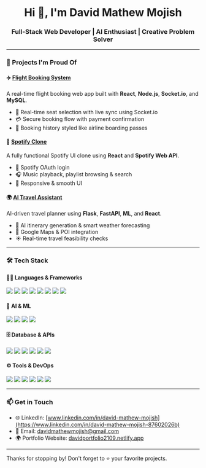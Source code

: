<h1 align="center">Hi 👋, I'm David Mathew Mojish</h1>
<h3 align="center">Full-Stack Web Developer | AI Enthusiast | Creative Problem Solver</h3>

---

### 🚀 Projects I'm Proud Of

#### ✈️ [Flight Booking System](https://github.com/davzzd/Flight_Booking)
A real-time flight booking web app built with **React**, **Node.js**, **Socket.io**, and **MySQL**.

- 🔄 Real-time seat selection with live sync using Socket.io  
- 💳 Secure booking flow with payment confirmation  
- 🛫 Booking history styled like airline boarding passes  

#### 🎵 [Spotify Clone](https://github.com/davzzd/Spotify_Clone_REACT)
A fully functional Spotify UI clone using **React** and **Spotify Web API**.

- 🔐 Spotify OAuth login  
- 🎧 Music playback, playlist browsing & search  
- 📱 Responsive & smooth UI

#### 🌍 [AI Travel Assistant](https://github.com/davzzd/AI_Smart_Travel_Assistant)
AI-driven travel planner using **Flask**, **FastAPI**, **ML**, and **React**.

- 🧠 AI itinerary generation & smart weather forecasting  
- 📍 Google Maps & POI integration  
- ☀️ Real-time travel feasibility checks

---

### 🛠️ Tech Stack

#### 👨‍💻 Languages & Frameworks

<p align="left">
  <img src="https://img.shields.io/badge/JavaScript-F7DF1E?style=flat&logo=javascript&logoColor=black" />
  <img src="https://img.shields.io/badge/React-20232A?style=flat&logo=react&logoColor=61DAFB" />
  <img src="https://img.shields.io/badge/Vite-646CFF?style=flat&logo=vite&logoColor=white" />
  <img src="https://img.shields.io/badge/Node.js-339933?style=flat&logo=node.js&logoColor=white" />
  <img src="https://img.shields.io/badge/Express-000000?style=flat&logo=express&logoColor=white" />
  <img src="https://img.shields.io/badge/Python-3776AB?style=flat&logo=python&logoColor=white" />
  <img src="https://img.shields.io/badge/Flask-black?style=flat&logo=flask&logoColor=white" />
  <img src="https://img.shields.io/badge/FastAPI-009688?style=flat&logo=fastapi&logoColor=white" />
</p>

#### 🧠 AI & ML

<p align="left">
  <img src="https://img.shields.io/badge/TensorFlow-FF6F00?style=flat&logo=tensorflow&logoColor=white" />
  <img src="https://img.shields.io/badge/scikit--learn-F7931E?style=flat&logo=scikit-learn&logoColor=white" />
  <img src="https://img.shields.io/badge/Prophet-black?style=flat&logoColor=white" />
  <img src="https://img.shields.io/badge/Google%20Generative%20AI-4285F4?style=flat&logo=google&logoColor=white" />
</p>

#### 🗄️ Database & APIs

<p align="left">
  <img src="https://img.shields.io/badge/MySQL-4479A1?style=flat&logo=mysql&logoColor=white" />
  <img src="https://img.shields.io/badge/MongoDB-47A248?style=flat&logo=mongodb&logoColor=white" />
  <img src="https://img.shields.io/badge/Sequelize-03AFEF?style=flat&logo=sequelize&logoColor=white" />
  <img src="https://img.shields.io/badge/Spotify%20API-1DB954?style=flat&logo=spotify&logoColor=white" />
  <img src="https://img.shields.io/badge/Google%20Maps%20API-4285F4?style=flat&logo=googlemaps&logoColor=white" />
  <img src="https://img.shields.io/badge/WeatherBit%20API-FF7F50?style=flat&logo=cloud&logoColor=white" />
</p>

#### ⚙️ Tools & DevOps

<p align="left">
  <img src="https://img.shields.io/badge/Git-F05032?style=flat&logo=git&logoColor=white" />
  <img src="https://img.shields.io/badge/GitHub-181717?style=flat&logo=github&logoColor=white" />
  <img src="https://img.shields.io/badge/Postman-FF6C37?style=flat&logo=postman&logoColor=white" />
  <img src="https://img.shields.io/badge/VS%20Code-007ACC?style=flat&logo=visual-studio-code&logoColor=white" />
  <img src="https://img.shields.io/badge/Netlify-00C7B7?style=flat&logo=netlify&logoColor=white" />
  <img src="https://img.shields.io/badge/Vercel-000000?style=flat&logo=vercel&logoColor=white" />
</p>

---

### 📫 Get in Touch

- 🌐 LinkedIn: [www.linkedin.com/in/david-mathew-mojish](https://www.linkedin.com/in/david-mathew-mojish-87602026b)
- 📧 Email: [davidmathewmojish@gmail.com](mailto:davidmathewmojish@gmail.com)
- 🌍 Portfolio Website: [davidportfolio2109.netlify.app](https://davidportfolio2109.netlify.app/)

---


Thanks for stopping by! Don't forget to ⭐️ your favorite projects.
